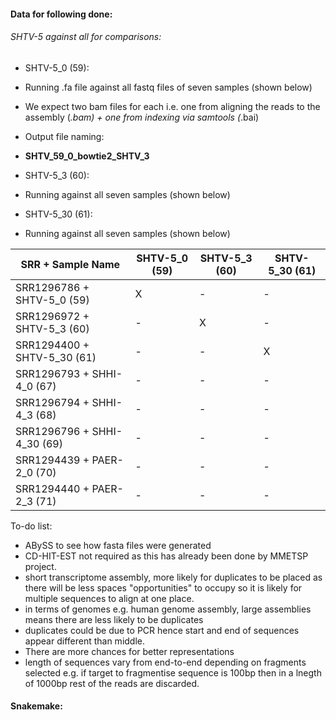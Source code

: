 #### Data for following done:

###### SHTV-5 against all for comparisons:

* SHTV-5_0 (59):

 * Running .fa file against all fastq files of seven samples (shown below)
 
 * We expect two bam files for each i.e. one from aligning the reads to the assembly (*.bam) + one from indexing via samtools (*.bai)
 
 * Output file naming:
 
  * **SHTV_59_0_bowtie2_SHTV_3**

* SHTV-5_3 (60):

 * Running against all seven samples (shown below)

* SHTV-5_30 (61):

 * Running against all seven samples (shown below)

| SRR + Sample Name          | SHTV-5_0 (59)      |  SHTV-5_3 (60) | SHTV-5_30 (61)	| 
|--------                    | -------------------|-----           |---	       	    | 
| SRR1296786 + SHTV-5_0 (59) |         X          |   -	           |  	-            | 
| SRR1296972 +  SHTV-5_3 (60)|         -          |   X	           |  	-            | 
| SRR1294400 + SHTV-5_30 (61)|         -         |   -	           |  	X            | 	       
| SRR1296793 + SHHI-4_0 (67)|         -          |   -	           |  	-            |        
| SRR1296794 + SHHI-4_3 (68)|         -          |   -	           |  	-            | 	       
| SRR1296796 + SHHI-4_30 (69)|        -          |   -	           |  	-            | 	       
| SRR1294439 + PAER-2_0 (70)|         -          |   -	           |  	-            |        
| SRR1294440 + PAER-2_3 (71)|         -          |   -	           |  	-            | 	     

To-do list:

- ABySS to see how fasta files were generated
- CD-HIT-EST not required as this has already been done by MMETSP project.
- short transcriptome assembly, more likely for duplicates to be placed as there will be less spaces "opportunities" to occupy so it is likely for multiple sequences to align at one place.
- in terms of genomes e.g. human genome assembly, large assemblies means there are less likely to be duplicates
- duplicates could be due to PCR hence start and end of sequences appear different than middle.
- There are more chances for better representations
- length of sequences vary from end-to-end depending on fragments selected e.g. if target to fragmentise sequence is 100bp then in a lnegth of 1000bp rest of the reads are discarded.

#### Snakemake:


